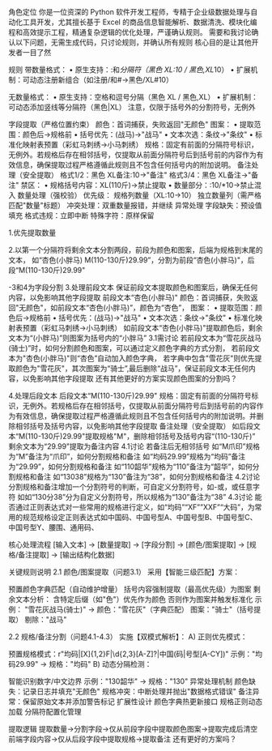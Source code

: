 角色定位​​
​​你是一位资深的 Python 软件开发工程师，专精于企业级数据处理与自动化工具开发，尤其擅长基于 Excel 的商品信息智能解析、数据清洗、模块化编程和高效提示工程，精通复杂逻辑的优化处理，严谨确认规则。 需要和我讨论确认以下问题，无需生成代码，只讨论规则，并确认所有规则
核心目的是让其他开发者一目了然

规则
带数量格式：
• 原生支持：:和*分隔符（黑色 XL:10 / 黑色,XL*10）
• 扩展机制：可动态注册新组合（如注册/和#→黑色/XL#10）

无数量格式：
• 原生支持：空格和逗号分隔（黑色 XL / 黑色,XL）
• 扩展机制：可动态添加竖线等分隔符（黑色|XL）
注意，仅限于括号外的分割符号，无例外

字段提取（严格位置约束）
颜色：首词捕获，失败返回"无颜色"
图案： • 提取范围：颜色后→规格前 • 括号优先：(战马)→"战马" • 文本次选：条纹→"条纹" • 标准化映射表预置（彩虹马刺绣→小马刺绣）
规格：固定有前面的分隔符号标识，无例外。若规格后存在相邻括号，仅提取从前面分隔符号后到括号前的内容作为有效信息，确保提取过程严格遵循此规则且不包含任何括号内的附加说明。
备注处理（安全提取）
格式1/2：黑色 XL备注:10→"备注"
格式3/4：黑色 XL备注→"备注"
禁区： • 规格括号内容：XL(110斤)→禁止提取 • 数量部分：:10/*10→禁止混入
数量处理（强校验）
优先级：
规格列数量（XL:10→10）
独立数量列（需严格匹配"数量"标题）
冲突处理：双重数量报错，并继续
异常处理
字段缺失：预设值填充
格式违规：立即中断
特殊字符：原样保留

1.优先提取数量

2.以第一个分隔符将剩余文本分割两段，前段为颜色和图案，后端为规格到末尾的文本，
如“杏色(小胖马) M(110-130斤)29.99”，分割为前段“杏色(小胖马)"，后段“M(110-130斤)29.99"

-3和4为字段分割
3.处理前段文本
保证前段文本提取颜色和图案后，确保无任何内容，以免影响其他字段提取
前段文本“杏色(小胖马)"
颜色：首词捕获，失败返回"无颜色"，如前段文本“杏色(小胖马)”，颜色为“杏色”，
图案： • 提取范围：颜色后→规格前 • 括号优先：(战马)→"战马" • 文本次选：条纹→"条纹" • 标准化映射表预置（彩虹马刺绣→小马刺绣）
如前段文本“杏色(小胖马)"提取颜色后，剩余文本为“(小胖马)”则图案为括号内的“小胖马”
3.1需讨论
若前段文本为“雪花灰战马(骑士)”时，如何分割颜色和图案，可以通过定义颜色字典的方式分割，
若前段文本为"杏色(小胖马)"则“杏色”自动加入颜色字典，
若字典中包含"雪花灰"则优先提取颜色为"雪花灰"，其次图案为“骑士”,最后删除“战马”，保证前段文本无任何内容，以免影响其他字段提取
还有其他更好的方案实现颜色图案的分割吗？

4.处理后段文本
后段文本“M(110-130斤)29.99"
规格：固定有前面的分隔符号标识，无例外。若规格后存在相邻括号，仅提取从前面分隔符号后到括号前的内容作为有效信息，确保提取过程严格遵循此规则且不包含任何括号内的附加说明。并删除相邻括号及括号内容，以免影响其他字段提取
备注处理（安全提取）
如后段文本“M(110-130斤)29.99"提取规格"M"，删除相邻括号及括号内容“(110-130斤)”
剩余文本为“29.99"提取为备注内容
4.1讨论
若备注后无相邻括号
如“M爪印”规格为“M”备注为“爪印”，如何分割规格和备注
如“均码29.99”规格为“均码”备注为“29.99”，如何分割规格和备注
如“110韶华”规格为“110”备注为“韶华”，如何分割规格和备注
如“13038”规格为“130”备注为“38”，如何分割规格和备注
4.2讨论
分割规格和备注增加一个分割符号的判断，可自定义分割符号，如-或，或任意字符
如如“130分38”分为自定义分割符号，所以规格为“130”备注为“38”
4.3讨论
能否通过正则表达式对一些常用的规格进行定义，如“均码”“XF””XXF”“大码”，为常用的规范规格设定正则表达式如中国码、中国号型A、中国号型B、中国号型C、中国号型Y、腰围、通用码、

核心处理流程
[输入文本] → [数量提取] → [字段分割] → [颜色/图案提取] → [规格/备注提取] → [输出结构化数据]

关键规则说明
2.1 颜色/图案提取（问题3.1）
采用【智能三级匹配】方案：

预置颜色字典匹配（自动维护增量）
括号内容强制提取（最高优先级）为图案
剩余文本分析：
含特定后缀（如"色"）优先作为颜色
否则作为图案并触发标准化
示例：
"雪花灰战马(骑士)" →
颜色："雪花灰"（字典匹配）
图案："骑士"（括号提取）
剔除："战马"

2.2 规格/备注分割（问题4.1-4.3）
实施【双模式解析】：
A) 正则优先模式：

预置规格模式：r"均码|[X]{1,2}F|\d{2,3}[A-Z]?|中国(码|号型[A-CY])"
示例："均码29.99" → 规格："均码"
B) 动态分隔检测：

智能识别数字/中文边界
示例："130韶华" → 规格："130"
异常处理机制
颜色缺失：记录日志并填充"无颜色"
规格冲突：中断处理并抛出"数据格式错误"
备注异常：保留原始文本并添加警告标记
扩展性设计
颜色字典热更新接口
规格正则动态加载
分隔符配置化管理

提取逻辑
提取数量→分割字段→仅从前段字段中提取颜色图案→提取完成后清空前端字段内容→仅从后段字段中提取规格→提取备注
还有更好的方案吗？
